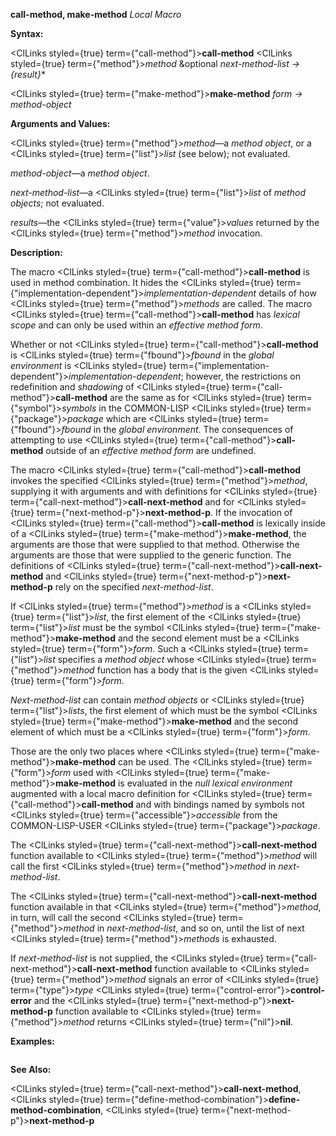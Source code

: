 **call-method, make-method** *Local Macro* 



**Syntax:** 



<ClLinks styled={true} term={"call-method"}><b>call-method</b></ClLinks> <ClLinks styled={true} term={"method"}><i>method</i></ClLinks> &amp;optional *next-method-list → \{result\}*\* 



<ClLinks styled={true} term={"make-method"}><b>make-method</b></ClLinks> *form → method-object* 



**Arguments and Values:** 



<ClLinks styled={true} term={"method"}><i>method</i></ClLinks>—a *method object*, or a <ClLinks styled={true} term={"list"}><i>list</i></ClLinks> (see below); not evaluated. 



*method-object*—a *method object*. 



*next-method-list*—a <ClLinks styled={true} term={"list"}><i>list</i></ClLinks> of *method objects*; not evaluated. 



*results*—the <ClLinks styled={true} term={"value"}><i>values</i></ClLinks> returned by the <ClLinks styled={true} term={"method"}><i>method</i></ClLinks> invocation. 



**Description:** 



The macro <ClLinks styled={true} term={"call-method"}><b>call-method</b></ClLinks> is used in method combination. It hides the <ClLinks styled={true} term={"implementation-dependent"}><i>implementation-dependent</i></ClLinks> details of how <ClLinks styled={true} term={"method"}><i>methods</i></ClLinks> are called. The macro <ClLinks styled={true} term={"call-method"}><b>call-method</b></ClLinks> has *lexical scope* and can only be used within an *effective method form*. 



Whether or not <ClLinks styled={true} term={"call-method"}><b>call-method</b></ClLinks> is <ClLinks styled={true} term={"fbound"}><i>fbound</i></ClLinks> in the *global environment* is <ClLinks styled={true} term={"implementation-dependent"}><i>implementation-dependent</i></ClLinks>; however, the restrictions on redefinition and *shadowing* of <ClLinks styled={true} term={"call-method"}><b>call-method</b></ClLinks> are the same as for <ClLinks styled={true} term={"symbol"}><i>symbols</i></ClLinks> in the COMMON-LISP <ClLinks styled={true} term={"package"}><i>package</i></ClLinks> which are <ClLinks styled={true} term={"fbound"}><i>fbound</i></ClLinks> in the *global environment*. The consequences of attempting to use <ClLinks styled={true} term={"call-method"}><b>call-method</b></ClLinks> outside of an *effective method form* are undefined. 



The macro <ClLinks styled={true} term={"call-method"}><b>call-method</b></ClLinks> invokes the specified <ClLinks styled={true} term={"method"}><i>method</i></ClLinks>, supplying it with arguments and with definitions for <ClLinks styled={true} term={"call-next-method"}><b>call-next-method</b></ClLinks> and for <ClLinks styled={true} term={"next-method-p"}><b>next-method-p</b></ClLinks>. If the invocation of <ClLinks styled={true} term={"call-method"}><b>call-method</b></ClLinks> is lexically inside of a <ClLinks styled={true} term={"make-method"}><b>make-method</b></ClLinks>, the arguments are those that were supplied to that method. Otherwise the arguments are those that were supplied to the generic function. The definitions of <ClLinks styled={true} term={"call-next-method"}><b>call-next-method</b></ClLinks> and <ClLinks styled={true} term={"next-method-p"}><b>next-method-p</b></ClLinks> rely on the specified *next-method-list*. 



If <ClLinks styled={true} term={"method"}><i>method</i></ClLinks> is a <ClLinks styled={true} term={"list"}><i>list</i></ClLinks>, the first element of the <ClLinks styled={true} term={"list"}><i>list</i></ClLinks> must be the symbol <ClLinks styled={true} term={"make-method"}><b>make-method</b></ClLinks> and the second element must be a <ClLinks styled={true} term={"form"}><i>form</i></ClLinks>. Such a <ClLinks styled={true} term={"list"}><i>list</i></ClLinks> specifies a *method object* whose <ClLinks styled={true} term={"method"}><i>method</i></ClLinks> function has a body that is the given <ClLinks styled={true} term={"form"}><i>form</i></ClLinks>. 



*Next-method-list* can contain *method objects* or <ClLinks styled={true} term={"list"}><i>lists</i></ClLinks>, the first element of which must be the symbol <ClLinks styled={true} term={"make-method"}><b>make-method</b></ClLinks> and the second element of which must be a <ClLinks styled={true} term={"form"}><i>form</i></ClLinks>. 



Those are the only two places where <ClLinks styled={true} term={"make-method"}><b>make-method</b></ClLinks> can be used. The <ClLinks styled={true} term={"form"}><i>form</i></ClLinks> used with <ClLinks styled={true} term={"make-method"}><b>make-method</b></ClLinks> is evaluated in the *null lexical environment* augmented with a local macro definition for <ClLinks styled={true} term={"call-method"}><b>call-method</b></ClLinks> and with bindings named by symbols not <ClLinks styled={true} term={"accessible"}><i>accessible</i></ClLinks> from the COMMON-LISP-USER <ClLinks styled={true} term={"package"}><i>package</i></ClLinks>. 



The <ClLinks styled={true} term={"call-next-method"}><b>call-next-method</b></ClLinks> function available to <ClLinks styled={true} term={"method"}><i>method</i></ClLinks> will call the first <ClLinks styled={true} term={"method"}><i>method</i></ClLinks> in *next-method-list*. 



 



 



The <ClLinks styled={true} term={"call-next-method"}><b>call-next-method</b></ClLinks> function available in that <ClLinks styled={true} term={"method"}><i>method</i></ClLinks>, in turn, will call the second <ClLinks styled={true} term={"method"}><i>method</i></ClLinks> in *next-method-list*, and so on, until the list of next <ClLinks styled={true} term={"method"}><i>methods</i></ClLinks> is exhausted. 



If *next-method-list* is not supplied, the <ClLinks styled={true} term={"call-next-method"}><b>call-next-method</b></ClLinks> function available to <ClLinks styled={true} term={"method"}><i>method</i></ClLinks> signals an error of <ClLinks styled={true} term={"type"}><i>type</i></ClLinks> <ClLinks styled={true} term={"control-error"}><b>control-error</b></ClLinks> and the <ClLinks styled={true} term={"next-method-p"}><b>next-method-p</b></ClLinks> function available to <ClLinks styled={true} term={"method"}><i>method</i></ClLinks> returns <ClLinks styled={true} term={"nil"}><b>nil</b></ClLinks>. 



**Examples:**
```lisp


```
**See Also:** 



<ClLinks styled={true} term={"call-next-method"}><b>call-next-method</b></ClLinks>, <ClLinks styled={true} term={"define-method-combination"}><b>define-method-combination</b></ClLinks>, <ClLinks styled={true} term={"next-method-p"}><b>next-method-p</b></ClLinks> 



